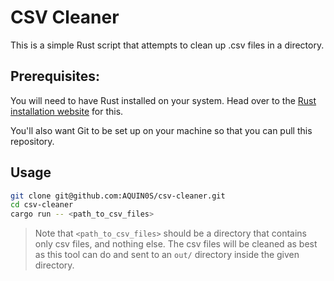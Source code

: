 # CSV Cleaner

This is a simple Rust script that attempts to clean up .csv files in a directory.

## Prerequisites:

You will need to have Rust installed on your system. Head over to the [Rust installation website](https://www.rust-lang.org/tools/install) for this.

You'll also want Git to be set up on your machine so that you can pull this repository.

## Usage

```bash
git clone git@github.com:AQUIN0S/csv-cleaner.git
cd csv-cleaner
cargo run -- <path_to_csv_files>
```

> Note that `<path_to_csv_files>` should be a directory that contains only csv files,
> and nothing else. The csv files will be cleaned as best as this tool can do and sent
> to an `out/` directory inside the given directory.